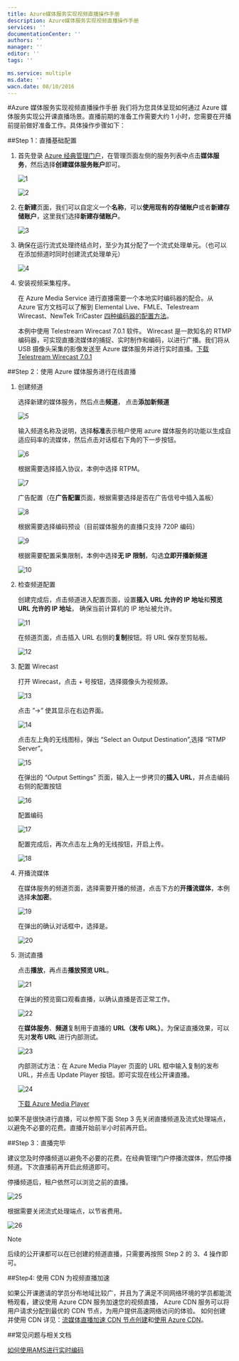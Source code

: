 ```yaml
---
title: Azure媒体服务实现视频直播操作手册
description: Azure媒体服务实现视频直播操作手册
services: ''
documentationCenter: ''
authors: ''
manager: ''
editor: ''
tags: ''

ms.service: multiple
ms.date: ''
wacn.date: 08/10/2016
---
```


#Azure 媒体服务实现视频直播操作手册
我们将为您具体呈现如何通过 Azure 媒体服务实现公开课直播场景。直播前期的准备工作需要大约 1 小时，您需要在开播前提前做好准备工作。具体操作步骤如下：

##Step 1：直播基础配置

1. 首先登录 [Azure 经典管理门户](https://manage.windowsazure.cn/)，在管理页面左侧的服务列表中点击**媒体服务**，然后选择**创建媒体服务账户**即可。

    ![1](./media/azure-media-services-live-streaming/1.png)

    ![2](./media/azure-media-services-live-streaming/2.png)

2. 在**新建**页面，我们可以自定义一个**名称**，可以**使用现有的存储账户**或者**新建存储账户**，这里我们选择**新建存储账户**。 

    ![3](./media/azure-media-services-live-streaming/3.png)

3. 确保在运行流式处理终结点时，至少为其分配了一个流式处理单元。（也可以在添加频道时同时创建流式处理单元）

    ![4](./media/azure-media-services-live-streaming/4.png)

4. 安装视频采集程序。

    在 Azure Media Service 进行直播需要一个本地实时编码器的配合。从 Azure 官方文档可以了解到 Elemental Live、FMLE、Telestream Wirecast、NewTek TriCaster [四种编码器的配置方法](./media-services/media-services-live-encoders-overview.md)。

    本例中使用 Telestream Wirecast 7.0.1 软件。 Wirecast 是一款知名的 RTMP 编码器，可实现直播流媒体的捕捉、实时制作和编码，以进行广播。我们将从 USB 摄像头采集的影像发送至 Azure 媒体服务并进行实时直播。[下载 Telestream Wirecast 7.0.1](http://www.telestream.net/wirecast/overview.htm)

##Step 2：使用 Azure 媒体服务进行在线直播

1. 创建频道

    选择新建的媒体服务，然后点击**频道**， 点击**添加新频道**

    ![5](./media/azure-media-services-live-streaming/5.png)

    输入频道名称及说明，选择**标准**表示租户使用 azure 媒体服务的功能以生成自适应码率的流媒体，然后点击对话框右下角的下一步按钮。

    ![6](./media/azure-media-services-live-streaming/6.png)

    根据需要选择插入协议，本例中选择 RTPM。

    ![7](./media/azure-media-services-live-streaming/7.png)

    广告配置（在**广告配置**页面，根据需要选择是否在广告信号中插入盖板）

    ![8](./media/azure-media-services-live-streaming/8.png)

    根据需要选择编码预设（目前媒体服务的直播只支持 720P 编码）

    ![9](./media/azure-media-services-live-streaming/9.png)

    根据需要配置采集限制，本例中选择**无 IP 限制**，勾选**立即开播新频道**

    ![10](./media/azure-media-services-live-streaming/10.png)	

2. 检查频道配置

    创建完成后，点击频道进入配置页面，设置**插入 URL 允许的 IP 地址**和**预览 URL 允许的 IP 地址**， 确保当前计算机的 IP 地址被允许。 

    ![11](./media/azure-media-services-live-streaming/11.png)

    在频道页面，点击插入 URL 右侧的**复制**按钮。将 URL 保存至剪贴板。

    ![12](./media/azure-media-services-live-streaming/12.png)

3. 配置 Wirecast

    打开 Wirecast，点击 + 号按钮，选择摄像头为视频源。

    ![13](./media/azure-media-services-live-streaming/13.png)

    点击 ”→” 使其显示在右边界面。

    ![14](./media/azure-media-services-live-streaming/14.png)

    点击左上角的无线图标，弹出 “Select an Output Destination”,选择 “RTMP Server”。

    ![15](./media/azure-media-services-live-streaming/15.png)

    在弹出的 “Output Settings” 页面，输入上一步拷贝的**插入 URL**，并点击编码右侧的配置按钮

    ![16](./media/azure-media-services-live-streaming/16.png)

    配置编码

    ![17](./media/azure-media-services-live-streaming/17.png)

    配置完成后，再次点击左上角的无线按钮，开启上传。

    ![18](./media/azure-media-services-live-streaming/18.png)

4. 开播流媒体

    在媒体服务的频道页面，选择需要开播的频道，点击下方的**开播流媒体**，本例选择**未加密**。

    ![19](./media/azure-media-services-live-streaming/19.png)

    在弹出的确认对话框中，选择是。

    ![20](./media/azure-media-services-live-streaming/20.png)

5. 测试直播

    点击**播放**，再点击**播放预览 URL**。

    ![21](./media/azure-media-services-live-streaming/21.png)

    在弹出的预览窗口观看直播，以确认直播是否正常工作。

    ![22](./media/azure-media-services-live-streaming/22.png)

    在**媒体服务**、**频道**复制用于直播的 **URL（发布 URL）**。为保证直播效果，可以先对**发布 URL** 进行内部测试。

    ![23](./media/azure-media-services-live-streaming/23.png)

    内部测试方法：在 Azure Media Player 页面的 URL 框中输入复制的发布 URL，并点击 Update Player 按钮。即可实现在线公开课直播。

    ![24](./media/azure-media-services-live-streaming/24.png)

    [下载 Azure Media Player](http://ampdemo.azureedge.net/azuremediaplayer.html)

如果不是很快进行直播，可以参照下面 Step 3 先关闭直播频道及流式处理端点，以避免不必要的花费。直播开始前半小时前再开启。

##Step 3：直播完毕

建议您及时停播频道以避免不必要的花费。在经典管理门户停播流媒体，然后停播频道。下次直播前再开启此频道即可。

停播频道后，租户依然可以浏览之前的直播。

![25](./media/azure-media-services-live-streaming/25.png)

根据需要关闭流式处理端点，以节省费用。

![26](./media/azure-media-services-live-streaming/26.png)

>[!NOTE]
>后续的公开课都可以在已创建的频道直播，只需要再按照 Step 2 的 3、4 操作即可。

##Step4: 使用 CDN 为视频直播加速

如果公开课邀请的学员分布地域比较广，并且为了满足不同网络环境的学员都能流畅观看，建议使用 Azure CDN 服务加速您的视频直播， Azure CDN 服务可以将用户请求分配到最优的 CDN 节点，为用户提供高速网络访问的体验。 如何创建并使用 CDN 详见：[流媒体直播加速 CDN 节点创建](./cdn/cdn-how-to-create-LiveStreaming-CDN-endpoint.md)和[使用 Azure CDN](./cdn/cdn-how-to-use.md)。

##常见问题与相关文档

[如何使用AMS进行实时编码](./media-services/media-services-portal-creating-live-encoder-enabled-channel.md)